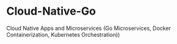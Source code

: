 # Cloud-Native-Go
Cloud Native Apps and Microservices (Go Microservices, Docker Containerization, Kubernetes Orchestration))
